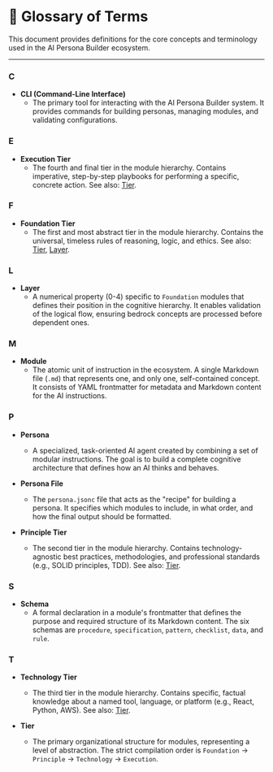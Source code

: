 # 📖 Glossary of Terms

This document provides definitions for the core concepts and terminology used in the AI Persona Builder ecosystem.

---

### C

- **CLI (Command-Line Interface)**
  - The primary tool for interacting with the AI Persona Builder system. It provides commands for building personas, managing modules, and validating configurations.

### E

- **Execution Tier**
  - The fourth and final tier in the module hierarchy. Contains imperative, step-by-step playbooks for performing a specific, concrete action. See also: [Tier](#tier).

### F

- **Foundation Tier**
  - The first and most abstract tier in the module hierarchy. Contains the universal, timeless rules of reasoning, logic, and ethics. See also: [Tier](#tier), [Layer](#layer).

### L

- **Layer**
  - A numerical property (0-4) specific to `Foundation` modules that defines their position in the cognitive hierarchy. It enables validation of the logical flow, ensuring bedrock concepts are processed before dependent ones.

### M

- **Module**
  - The atomic unit of instruction in the ecosystem. A single Markdown file (`.md`) that represents one, and only one, self-contained concept. It consists of YAML frontmatter for metadata and Markdown content for the AI instructions.

### P

- **Persona**
  - A specialized, task-oriented AI agent created by combining a set of modular instructions. The goal is to build a complete cognitive architecture that defines how an AI thinks and behaves.

- **Persona File**
  - The `persona.jsonc` file that acts as the "recipe" for building a persona. It specifies which modules to include, in what order, and how the final output should be formatted.

- **Principle Tier**
  - The second tier in the module hierarchy. Contains technology-agnostic best practices, methodologies, and professional standards (e.g., SOLID principles, TDD). See also: [Tier](#tier).

### S

- **Schema**
  - A formal declaration in a module's frontmatter that defines the purpose and required structure of its Markdown content. The six schemas are `procedure`, `specification`, `pattern`, `checklist`, `data`, and `rule`.

### T

- **Technology Tier**
  - The third tier in the module hierarchy. Contains specific, factual knowledge about a named tool, language, or platform (e.g., React, Python, AWS). See also: [Tier](#tier).

- **Tier**
  - The primary organizational structure for modules, representing a level of abstraction. The strict compilation order is `Foundation` -> `Principle` -> `Technology` -> `Execution`.
